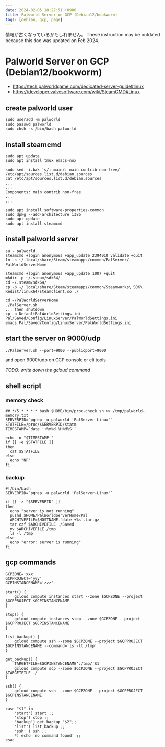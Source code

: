 ```yaml
---
date: 2024-02-05 18:27:51 +0900
title: Palworld Server on GCP (Debian12/bookworm)
tags: [debian, gcp, page]
---
```


情報が古くなっているかもしれません。
These instruction may be outdated because this doc was updated on Feb 2024.

# Palworld Server on GCP (Debian12/bookworm)

* https://tech.palworldgame.com/dedicated-server-guide#linux
* https://developer.valvesoftware.com/wiki/SteamCMD#Linux

## create palworld user

```
sudo useradd -m palworld
sudo passwd palworld
sudo chsh -s /bin/bash palworld
```

## install steamcmd

```
sudo apt update
sudo apt install tmux emacs-nox

sudo sed -i.bak 's/: main/: main contrib non-free/' /etc/apt/sources.list.d/debian.sources
cat /etc/apt/sources.list.d/debian.sources
...
...
Components: main contrib non-free
...
...

sudo apt install software-properties-common
sudo dpkg --add-architecture i386
sudo apt update
sudo apt install steamcmd
```

## install palworld server

```
su - palworld
steamcmd +login anonymous +app_update 2394010 validate +quit
ln -s ~/.local/share/Steam/steamapps/common/PalServer/ PalWorldServerHome

steamcmd +login anonymous +app_update 1007 +quit
mkdir -p ~/.steam/sdk64/
cd ~/.steam/sdk64/
cp -p ~/.local/share/Steam/steamapps/common/Steamworks\ SDK\ Redist/linux64/steamclient.so ./

cd ~/PalWorldServerHome
./PalServer.sh
... then shutdown
cp -p DefaultPalWorldSettings.ini Pal/Saved/Config/LinuxServer/PalWorldSettings.ini
emacs Pal/Saved/Config/LinuxServer/PalWorldSettings.ini
```

## start the server on 9000/udp

```
./PalServer.sh --port=9000 --publicport=9000
```

and open 9000/udp on GCP console or cli tools

*TODO: write down the gcloud command*

## shell script

### memory check

```
## */5 * * * * bash $HOME/bin/proc-check.sh >> /tmp/palworld-memory.txt
SERVERPID=`pgrep -u palworld 'PalServer-Linux'`
STATFILE=/proc/$SERVERPID/statm
TIMESTAMP=`date '+%m%d %H%M%S'`

echo -n "$TIMESTAMP "
if [[ -e $STATFILE ]]
then
  cat $STATFILE
else
  echo "NF"
fi
```

### backup

```
#!/bin/bash
SERVERPID=`pgrep -u palworld 'PalServer-Linux'`

if [[ -z "$SERVERPID" ]]
then
  echo "server is not running"
  pushd $HOME/PalWorldServerHome/Pal
  ARCHIVEFILE=$HOSTNAME.`date +%s`.tar.gz
  tar czf $ARCHIVEFILE ./Saved
  mv $ARCHIVEFILE /tmp
  ls -l /tmp
else
  echo "error: server is running"
fi
```

## gcp commands

```
GCPZONE='xxx'
GCPPROJECT='yyy'
GCPINSTANCENAME='zzz'

start() {
    gcloud compute instances start --zone $GCPZONE --project $GCPPROJECT $GCPINSTANCENAME
}

stop() {
    gcloud compute instances stop --zone $GCPZONE --project $GCPPROJECT $GCPINSTANCENAME
}

list_backup() {
    gcloud compute ssh --zone $GCPZONE --project $GCPPROJECT $GCPINSTANCENAME --command='ls -lt /tmp'
}

get_backup() {
    TARGETFILE=$GCPINSTANCENAME':/tmp/'$1
    gcloud compute scp --zone $GCPZONE --project $GCPPROJECT $TARGETFILE ./
}

ssh() {
    gcloud compute ssh --zone $GCPZONE --project $GCPPROJECT $GCPINSTANCENAME
}

case "$1" in
    'start') start ;;
    'stop') stop ;;
    'backup') get_backup "$2";;
    'list') list_backup ;;
    'ssh' ) ssh ;;
    *) echo 'no command found' ;;
esac
```

